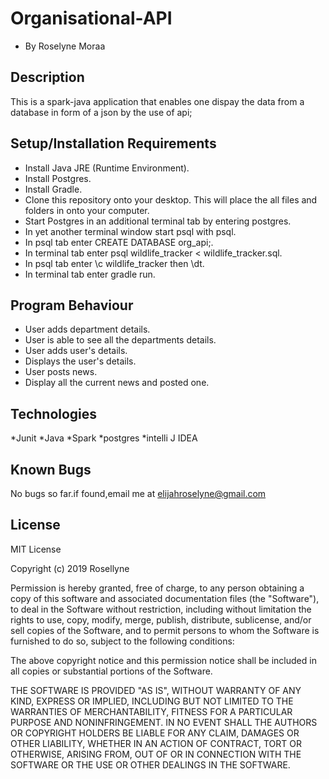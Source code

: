 # Organisational-API

* By Roselyne Moraa

## Description


This is a spark-java application that enables one dispay the data from a database in form of a json by the use of api;

## Setup/Installation Requirements

* Install Java JRE (Runtime Environment).
* Install Postgres.
* Install Gradle.
* Clone this repository onto your desktop. This will place the all files and folders in onto your computer.
* Start Postgres in an additional terminal tab by entering postgres.
* In yet another terminal window start psql with psql.
* In psql tab enter CREATE DATABASE org_api;.
* In terminal tab enter psql wildlife_tracker < wildlife_tracker.sql.
* In psql tab enter \c wildlife_tracker then \dt.
* In terminal tab enter gradle run.

## Program Behaviour

* User adds department details.
* User is able to  see all the departments details.
* User adds user's details.
* Displays  the user's details.
* User posts news.
* Display all the  current news and posted one.

## Technologies

*Junit
*Java
*Spark
*postgres
*intelli J IDEA

## Known Bugs

No bugs so far.if found,email me at elijahroselyne@gmail.com

## License
MIT License

Copyright (c) 2019 Rosellyne

Permission is hereby granted, free of charge, to any person obtaining a copy of this software and associated documentation files (the "Software"), to deal in the Software without restriction, including without limitation the rights to use, copy, modify, merge, publish, distribute, sublicense, and/or sell copies of the Software, and to permit persons to whom the Software is furnished to do so, subject to the following conditions:

The above copyright notice and this permission notice shall be included in all copies or substantial portions of the Software.

THE SOFTWARE IS PROVIDED "AS IS", WITHOUT WARRANTY OF ANY KIND, EXPRESS OR IMPLIED, INCLUDING BUT NOT LIMITED TO THE WARRANTIES OF MERCHANTABILITY, FITNESS FOR A PARTICULAR PURPOSE AND NONINFRINGEMENT. IN NO EVENT SHALL THE AUTHORS OR COPYRIGHT HOLDERS BE LIABLE FOR ANY CLAIM, DAMAGES OR OTHER LIABILITY, WHETHER IN AN ACTION OF CONTRACT, TORT OR OTHERWISE, ARISING FROM, OUT OF OR IN CONNECTION WITH THE SOFTWARE OR THE USE OR OTHER DEALINGS IN THE SOFTWARE.